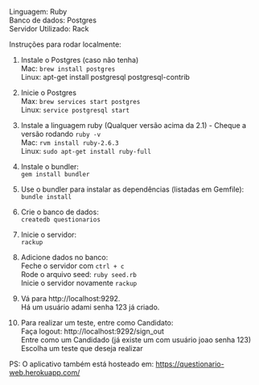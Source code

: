 Linguagem: Ruby  
Banco de dados: Postgres  
Servidor Utilizado: Rack  

Instruções para rodar localmente:  

1. Instale o Postgres (caso não tenha)  
Mac: `brew install postgres`  
Linux: apt-get install postgresql postgresql-contrib  

2. Inicie o Postgres  
Max: `brew services start postgres`  
Linux: `service postgresql start`  

3. Instale a linguagem ruby (Qualquer versão acima da 2.1) - Cheque a versão rodando `ruby -v`  
Mac: `rvm install ruby-2.6.3`  
Linux: `sudo apt-get install ruby-full`  

4. Instale o bundler:  
`gem install bundler`

5. Use o bundler para instalar as dependências (listadas em Gemfile):  
`bundle install`

6. Crie o banco de dados:  
`createdb questionarios`

7. Inicie o servidor:  
`rackup`

8. Adicione dados no banco:  
Feche o servidor com `ctrl + c`  
Rode o arquivo seed: `ruby seed.rb`  
Inicie o servidor novamente `rackup`    

9. Vá para http://localhost:9292.  
Há um usuário adami senha 123 já criado.  

10. Para realizar um teste, entre como Candidato:  
Faça logout: http://localhost:9292/sign_out  
Entre como um Candidado (já existe um com usuário joao senha 123)  
Escolha um teste que deseja realizar  

PS:
O aplicativo também está hosteado em:
https://questionario-web.herokuapp.com/
